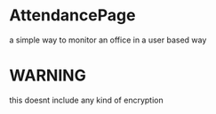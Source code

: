 # AttendancePage
a simple way to monitor an office in a user based way
# WARNING
this doesnt include any kind of encryption
